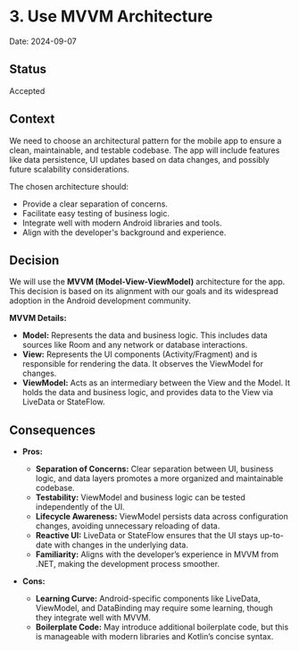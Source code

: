 # 3. Use MVVM Architecture

Date: 2024-09-07

## Status

Accepted

## Context

We need to choose an architectural pattern for the mobile app to ensure a clean, maintainable, and testable codebase. The app will include features like data persistence, UI updates based on data changes, and possibly future scalability considerations.

The chosen architecture should:
- Provide a clear separation of concerns.
- Facilitate easy testing of business logic.
- Integrate well with modern Android libraries and tools.
- Align with the developer's background and experience.

## Decision

We will use the **MVVM (Model-View-ViewModel)** architecture for the app. This decision is based on its alignment with our goals and its widespread adoption in the Android development community.

**MVVM Details:**
- **Model:** Represents the data and business logic. This includes data sources like Room and any network or database interactions.
- **View:** Represents the UI components (Activity/Fragment) and is responsible for rendering the data. It observes the ViewModel for changes.
- **ViewModel:** Acts as an intermediary between the View and the Model. It holds the data and business logic, and provides data to the View via LiveData or StateFlow.

## Consequences

- **Pros:**
  - **Separation of Concerns:** Clear separation between UI, business logic, and data layers promotes a more organized and maintainable codebase.
  - **Testability:** ViewModel and business logic can be tested independently of the UI.
  - **Lifecycle Awareness:** ViewModel persists data across configuration changes, avoiding unnecessary reloading of data.
  - **Reactive UI:** LiveData or StateFlow ensures that the UI stays up-to-date with changes in the underlying data.
  - **Familiarity:** Aligns with the developer’s experience in MVVM from .NET, making the development process smoother.

- **Cons:**
  - **Learning Curve:** Android-specific components like LiveData, ViewModel, and DataBinding may require some learning, though they integrate well with MVVM.
  - **Boilerplate Code:** May introduce additional boilerplate code, but this is manageable with modern libraries and Kotlin’s concise syntax.